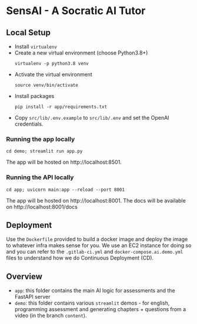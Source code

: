 # SensAI - A Socratic AI Tutor

## Local Setup

- Install `virtualenv`
- Create a new virtual environment (choose Python3.8+)
  ```
  virtualenv -p python3.8 venv
  ```
- Activate the virtual environment
  ```
  source venv/bin/activate
  ```
- Install packages
  ```
  pip install -r app/requirements.txt
  ```
- Copy `src/lib/.env.example` to `src/lib/.env` and set the OpenAI credentials.

### Running the app locally

```
cd demo; streamlit run app.py
```

The app will be hosted on http://localhost:8501.

### Running the API locally

```
cd app; uvicorn main:app --reload --port 8001
```

The app will be hosted on http://localhost:8001.
The docs will be available on http://localhost:8001/docs


## Deployment
Use the `Dockerfile` provided to build a docker image and deploy the image to whatever infra makes sense for you. We use an EC2 instance for doing so and you can refer to the `.gitlab-ci.yml` and `docker-compose.ai.demo.yml` files to understand how we do Continuous Deployment (CD).


## Overview

- `app`: this folder contains the main AI logic for assessments and the FastAPI server
- `demo`: this folder contains various `streamlit` demos - for english, programming assessment and generating chapters + questions from a video (in the branch `content`). 
